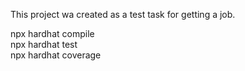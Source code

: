 This project wa created as a test task for getting a job.

npx hardhat compile  
npx hardhat test  
npx hardhat coverage  
